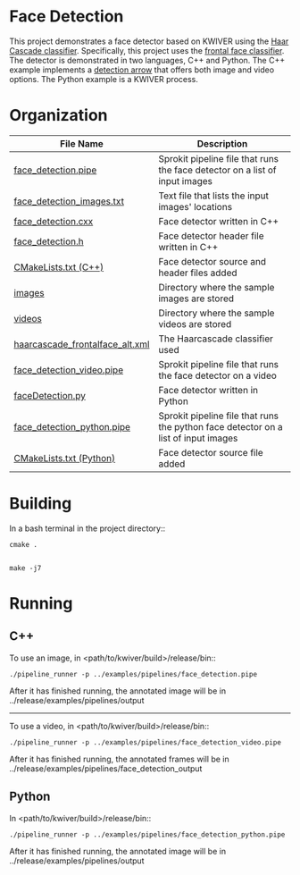 # Face Detection #

This project demonstrates a face detector based on KWIVER using the [Haar Cascade classifier](https://docs.opencv.org/2.4/modules/objdetect/doc/cascade_classification.html). Specifically, this project uses the [frontal face classifier](haarcascade_frontalface_alt.xml). The detector is demonstrated in two languages, C++ and Python. The C++ example implements a [detection arrow](https://github.com/Kitware/kwiver/blob/master/doc/manuals/arrows/opencv.rst) that offers both image and video options. The Python example is a KWIVER process. 

# Organization #

File Name                             |  Description
--------------------------------------|------------------------------------------------------------------------------------------
[face_detection.pipe](https://github.com/hdefazio/face_detection/blob/master/image/face_detection.pipe) | Sprokit pipeline file that runs the face detector on a list of input images
[face_detection_images.txt](https://github.com/hdefazio/face_detection/blob/master/image/face_detection_images.txt) | Text file that lists the input images' locations 
[face_detection.cxx](https://github.com/hdefazio/face_detection/blob/master/image/face_detection.cxx) | Face detector written in C++
[face_detection.h](https://github.com/hdefazio/face_detection/blob/master/image/face_detection.h) | Face detector header file written in C++
[CMakeLists.txt (C++)](https://github.com/hdefazio/face_detection/blob/master/image/CMakeLists.txt) | Face detector source and header files added
[images](https://github.com/hdefazio/face_detection/blob/master/image/images) | Directory where the sample images are stored 
[videos](https://github.com/hdefazio/face_detection/blob/master/video/videos) | Directory where the sample videos are stored
[haarcascade_frontalface_alt.xml](https://github.com/hdefazio/face_detection/blob/master/haarcascade_frontalface_alt.xml) | The Haarcascade classifier used
[face_detection_video.pipe](https://github.com/hdefazio/face_detection/blob/master/video/face_detection_video.pipe) | Sprokit pipeline file that runs the face detector on a video
[faceDetection.py](https://github.com/hdefazio/face_detection/blob/master/python/faceDetection.py) | Face detector written in Python
[face_detection_python.pipe](https://github.com/hdefazio/face_detection/blob/master/python/face_detection_python.pipe) | Sprokit pipeline file that runs the python face detector on a list of input images
[CMakeLists.txt (Python)](https://github.com/hdefazio/face_detection/blob/master/python/CMakeLists.txt) | Face detector source file added
 

# Building #
  In a bash terminal in the project directory::
  
    cmake .
  
  
    make -j7
  
# Running #

## C++ ##

  To use an image, in <path/to/kwiver/build>/release/bin::
  
    ./pipeline_runner -p ../examples/pipelines/face_detection.pipe
  
  After it has finished running, the annotated image will be in ../release/examples/pipelines/output

---------------------------------------------------------------------------------------------------------------------
  
  To use a video, in <path/to/kwiver/build>/release/bin::
  
    ./pipeline_runner -p ../examples/pipelines/face_detection_video.pipe 
  
  After it has finished running, the annotated frames will be in ../release/examples/pipelines/face_detection_output

## Python ##

  In <path/to/kwiver/build>/release/bin::
  
    ./pipeline_runner -p ../examples/pipelines/face_detection_python.pipe
  
  After it has finished running, the annotated image will be in ../release/examples/pipelines/output
